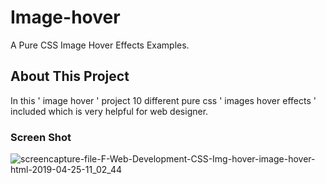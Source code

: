 # Image-hover
A Pure CSS Image Hover Effects Examples.

## About This Project
In this ' image hover '  project 10 different pure css ' images hover effects ' included which is very helpful for web designer.

### Screen Shot

![screencapture-file-F-Web-Development-CSS-Img-hover-image-hover-html-2019-04-25-11_02_44](https://user-images.githubusercontent.com/26626045/56757735-c6608a80-6749-11e9-90ef-dd4090904c3f.png)
